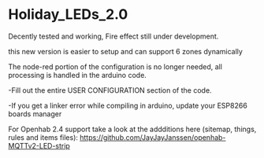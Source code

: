 # Holiday_LEDs_2.0
Decently tested and working, Fire effect still under development.  

this new version is easier to setup and can support 6 zones dynamically

The node-red portion of the configuration is no longer needed, all processing is handled in the arduino code. 




-Fill out the entire USER CONFIGURATION section of the code.

-If you get a linker error while compiling in arduino, update your ESP8266 boards manager


For Openhab 2.4 support take a look at the addditions here (sitemap, things, rules and items files):
https://github.com/JayJayJanssen/openhab-MQTTv2-LED-strip
